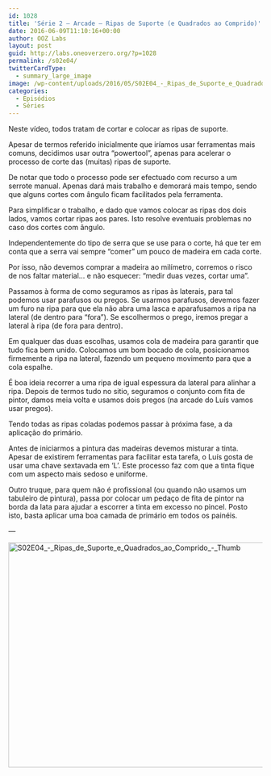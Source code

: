 ```yaml
---
id: 1028
title: 'Série 2 — Arcade — Ripas de Suporte (e Quadrados ao Comprido)'
date: 2016-06-09T11:10:16+00:00
author: OOZ Labs
layout: post
guid: http://labs.oneoverzero.org/?p=1028
permalink: /s02e04/
twitterCardType:
  - summary_large_image
image: /wp-content/uploads/2016/05/S02E04_-_Ripas_de_Suporte_e_Quadrados_ao_Comprido_-_Thumb.jpeg
categories:
  - Episódios
  - Séries
---
```

Neste vídeo, todos tratam de cortar e colocar as ripas de suporte.



Apesar de termos referido inicialmente que iríamos usar ferramentas mais comuns, decidimos usar outra &#8220;powertool&#8221;, apenas para acelerar o processo de corte das (muitas) ripas de suporte.

De notar que todo o processo pode ser efectuado com recurso a um serrote manual. Apenas dará mais trabalho e demorará mais tempo, sendo que alguns cortes com ângulo ficam facilitados pela ferramenta.

Para simplificar o trabalho, e dado que vamos colocar as ripas dos dois lados, vamos cortar ripas aos pares. Isto resolve eventuais problemas no caso dos cortes com ângulo.

Independentemente do tipo de serra que se use para o corte, há que ter em conta que a serra vai sempre &#8220;comer&#8221; um pouco de madeira em cada corte.

Por isso, não devemos comprar a madeira ao milímetro, corremos o risco de nos faltar material&#8230; e não esquecer: &#8220;medir duas vezes, cortar uma&#8221;.

Passamos à forma de como seguramos as ripas às laterais, para tal podemos usar parafusos ou pregos. Se usarmos parafusos, devemos fazer um furo na ripa para que ela não abra uma lasca e aparafusamos a ripa na lateral (de dentro para &#8220;fora&#8221;). Se escolhermos o prego, iremos pregar a lateral à ripa (de fora para dentro).

Em qualquer das duas escolhas, usamos cola de madeira para garantir que tudo fica bem unido. Colocamos um bom bocado de cola, posicionamos firmemente a ripa na lateral, fazendo um pequeno movimento para que a cola espalhe.

É boa ideia recorrer a uma ripa de igual espessura da lateral para alinhar a ripa. Depois de termos tudo no sitio, seguramos o conjunto com fita de pintor, damos meia volta e usamos dois pregos (na arcade do Luís vamos usar pregos).

Tendo todas as ripas coladas podemos passar à próxima fase, a da aplicação do primário.

Antes de iniciarmos a pintura das madeiras devemos misturar a tinta. Apesar de existirem ferramentas para facilitar esta tarefa, o Luís gosta de usar uma chave sextavada em &#8216;L&#8217;. Este processo faz com que a tinta fique com um aspecto mais sedoso e uniforme.

Outro truque, para quem não é profissional (ou quando não usamos um tabuleiro de pintura), passa por colocar um pedaço de fita de pintor na borda da lata para ajudar a escorrer a tinta em excesso no pincel. Posto isto, basta aplicar uma boa camada de primário em todos os painéis.

&#8212;

[<img class="aligncenter size-large wp-image-1037" src="http://labs.oneoverzero.org/wp-content/uploads/2016/05/S02E04_-_Ripas_de_Suporte_e_Quadrados_ao_Comprido_-_Thumb-1024x576.jpeg" alt="S02E04_-_Ripas_de_Suporte_e_Quadrados_ao_Comprido_-_Thumb" width="792" height="446" srcset="http://labs.oneoverzero.org/wp-content/uploads/2016/05/S02E04_-_Ripas_de_Suporte_e_Quadrados_ao_Comprido_-_Thumb-1024x576.jpeg 1024w, http://labs.oneoverzero.org/wp-content/uploads/2016/05/S02E04_-_Ripas_de_Suporte_e_Quadrados_ao_Comprido_-_Thumb-300x169.jpeg 300w, http://labs.oneoverzero.org/wp-content/uploads/2016/05/S02E04_-_Ripas_de_Suporte_e_Quadrados_ao_Comprido_-_Thumb-768x432.jpeg 768w" sizes="(max-width: 792px) 100vw, 792px" />](http://labs.oneoverzero.org/wp-content/uploads/2016/05/S02E04_-_Ripas_de_Suporte_e_Quadrados_ao_Comprido_-_Thumb.jpeg)

&nbsp;